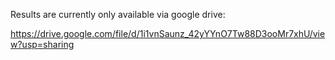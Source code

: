 Results are currently only available via google drive: 

https://drive.google.com/file/d/1i1vnSaunz_42yYYnO7Tw88D3ooMr7xhU/view?usp=sharing